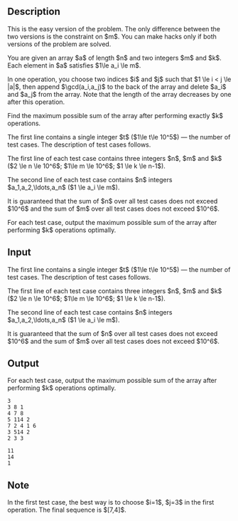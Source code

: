 ## Description

<div><p><span class="tex-font-style-bf">This is the easy version of the problem. The only difference between the two versions is the constraint on $m$. You can make hacks only if both versions of the problem are solved.</span></p><p>You are given an array $a$ of length $n$ and two integers $m$ and $k$. Each element in $a$ satisfies $1\le a_i \le m$.</p><p>In one operation, you choose two indices $i$ and $j$ such that $1 \le i &lt; j \le |a|$, then append $\gcd(a_i,a_j)$ to the back of the array and delete $a_i$ and $a_j$ from the array. Note that the length of the array decreases by one after this operation.</p><p>Find the maximum possible sum of the array after performing <span class="tex-font-style-bf">exactly</span> $k$ operations.</p></div><div class="input-specification"><p>The first line contains a single integer $t$ ($1\le t\le 10^5$)&nbsp;— the number of test cases. The description of test cases follows.</p><p>The first line of each test case contains three integers $n$, $m$ and $k$ ($2 \le n \le 10^6$; $1\le m \le 10^6$; $1 \le k \le n-1$).</p><p>The second line of each test case contains $n$ integers $a_1,a_2,\ldots,a_n$ ($1 \le a_i \le m$).</p><p>It is guaranteed that the sum of $n$ over all test cases does not exceed $10^6$ and the sum of $m$ over all test cases does not exceed $10^6$.</p></div><div class="output-specification"><p>For each test case, output the maximum possible sum of the array after performing $k$ operations optimally.</p></div>

## Input

<p>The first line contains a single integer $t$ ($1\le t\le 10^5$)&nbsp;— the number of test cases. The description of test cases follows.</p><p>The first line of each test case contains three integers $n$, $m$ and $k$ ($2 \le n \le 10^6$; $1\le m \le 10^6$; $1 \le k \le n-1$).</p><p>The second line of each test case contains $n$ integers $a_1,a_2,\ldots,a_n$ ($1 \le a_i \le m$).</p><p>It is guaranteed that the sum of $n$ over all test cases does not exceed $10^6$ and the sum of $m$ over all test cases does not exceed $10^6$.</p>

## Output

<p>For each test case, output the maximum possible sum of the array after performing $k$ operations optimally.</p>





```input1|2,3,6,7
3
3 8 1
4 7 8
5 114 2
7 2 4 1 6
3 514 2
2 3 3
```




```output1
11
14
1
```



## Note

<p>In the first test case, the best way is to choose $i=1$, $j=3$ in the first operation. The final sequence is $[7,4]$.</p>
